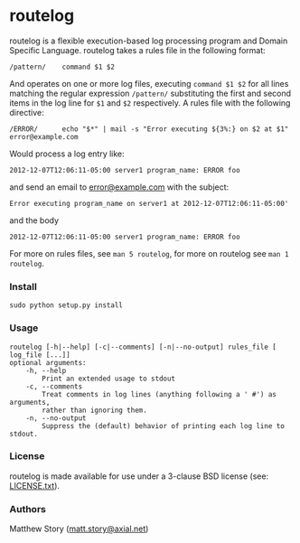 # routelog

routelog is a flexible execution-based log processing program and Domain
Specific Language. routelog takes a rules file in the following format:

    /pattern/    command $1 $2

And operates on one or more log files, executing `command $1 $2` for all lines
matching the regular expression `/pattern/` substituting the first and second
items in the log line for `$1` and `$2` respectively. A rules file with the
following directive:

    /ERROR/      echo "$*" | mail -s "Error executing ${3%:} on $2 at $1" error@example.com

Would process a log entry like:

    2012-12-07T12:06:11-05:00 server1 program_name: ERROR foo

and send an email to error@example.com with the subject:

    Error executing program_name on server1 at 2012-12-07T12:06:11-05:00'

and the body

    2012-12-07T12:06:11-05:00 server1 program_name: ERROR foo

For more on rules files, see `man 5 routelog`, for more on routelog see
`man 1 routelog`.

### Install

    sudo python setup.py install

### Usage

    routelog [-h|--help] [-c|--comments] [-n|--no-output] rules_file [ log_file [...]]
    optional arguments:
        -h, --help
            Print an extended usage to stdout
        -c, --comments
            Treat comments in log lines (anything following a ' #') as arguments,
            rather than ignoring them.
        -n, --no-output
            Suppress the (default) behavior of printing each log line to stdout.

### License

routelog is made available for use under a 3-clause BSD license (see: [LICENSE.txt](./LICENSE.txt)).

### Authors

Matthew Story (matt.story@axial.net)
